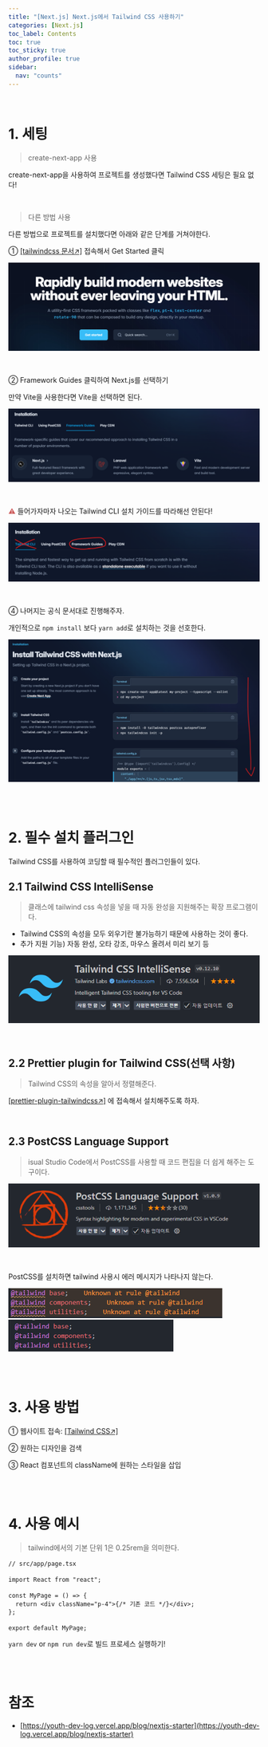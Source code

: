 ```yaml
---
title: "[Next.js] Next.js에서 Tailwind CSS 사용하기"
categories: [Next.js]
toc_label: Contents
toc: true
toc_sticky: true
author_profile: true
sidebar:
  nav: "counts"
---
```


<br>

# 1. 세팅

> create-next-app 사용

create-next-app을 사용하여 프로젝트를 생성했다면 Tailwind CSS 세팅은 필요 없다!

<br>

> 다른 방법 사용

다른 방법으로 프로젝트를 설치했다면 아래와 같은 단계를 거쳐야한다.

① [[tailwindcss 문서↗️]](https://tailwindcss.com/) 접속해서 Get Started 클릭

![](/assets/images/2024/2024-09-22-18-36-21.png)

<br>

② Framework Guides 클릭하여 Next.js를 선택하기

만약 Vite을 사용한다면 Vite을 선택하면 된다.

![](/assets/images/2024/2024-09-22-18-40-49.png)

<br>

<span style="color:indianred">⚠️</span> 들어가자마자 나오는 Tailwind CLI 설치 가이드를 따라해선 안된다!

![](/assets/images/2024/2024-09-22-18-39-07.png)

<br>

④ 나머지는 공식 문서대로 진행해주자.

개인적으로 `npm install` 보다 `yarn add`로 설치하는 것을 선호한다.

![](/assets/images/2024/2024-09-22-18-42-28.png)

<br><br>

# 2. 필수 설치 플러그인

Tailwind CSS를 사용하여 코딩할 때 필수적인 플러그인들이 있다.

## 2.1 Tailwind CSS IntelliSense

> 클래스에 tailwind css 속성을 넣을 때 자동 완성을 지원해주는 확장 프로그램이다.

- Tailwind CSS의 속성을 모두 외우기란 불가능하기 때문에 사용하는 것이 좋다.
- 추가 지원 기능) 자동 완성, 오타 강조, 마우스 올려서 미리 보기 등

![](/assets/images/2024/2024-09-22-18-46-58.png)

<br>

## 2.2 Prettier plugin for Tailwind CSS(선택 사항)

> Tailwind CSS의 속성을 알아서 정렬해준다.

[[prettier-plugin-tailwindcss↗️]](https://github.com/tailwindlabs/prettier-plugin-tailwindcss) 에 접속해서 설치해주도록 하자.

<br>

## 2.3 PostCSS Language Support

> isual Studio Code에서 PostCSS를 사용할 때 코드 편집을 더 쉽게 해주는 도구이다.

![](/assets/images/2024/2024-09-22-19-56-41.png)

<br>

PostCSS를 설치하면 tailwind 사용시 에러 메시지가 나타나지 않는다.

![](/assets/images/2024/2024-09-22-19-55-54.png)![](/assets/images/2024/2024-09-22-19-56-49.png)

<br><br>

# 3. 사용 방법

① 웹사이트 접속: [[Tailwind CSS↗️]](https://tailwindcss.com/)

② 원하는 디자인을 검색

③ React 컴포넌트의 className에 원하는 스타일을 삽입

<br><br>

# 4. 사용 예시

> tailwind에서의 기본 단위 1은 0.25rem을 의미한다.

```tsx
// src/app/page.tsx

import React from "react";

const MyPage = () => {
  return <div className="p-4">{/* 기존 코드 */}</div>;
};

export default MyPage;
```

`yarn dev` or `npm run dev`로 빌드 프로세스 실행하기!

<br><br>

# 참조

- [https://youth-dev-log.vercel.app/blog/nextjs-starter](https://youth-dev-log.vercel.app/blog/nextjs-starter)

<br>
